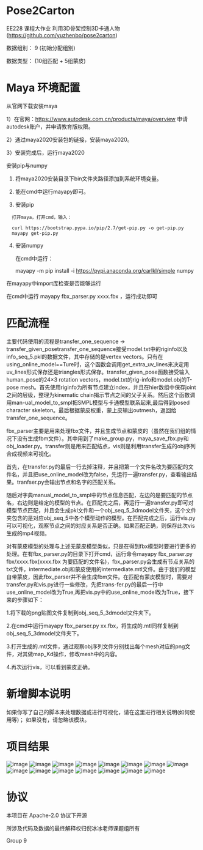# Pose2Carton 

EE228 课程大作业 利用3D骨架控制3D卡通人物 (https://github.com/yuzhenbo/pose2carton) 

数据组别： 9 (初始分配组别)

数据类型：  (10组匹配 + 5组蒙皮)


# Maya 环境配置
从官网下载安装maya
  
  1）在官网：https://www.autodesk.com.cn/products/maya/overview 申请autodesk账户，并申请教育版权限。
  
  2）通过maya2020安装包的链接，安装maya2020。
  
  3）安装完成后，运行maya2020

安装pip与numpy
  
  1)	将maya2020安装目录下bin文件夹路径添加到系统环境变量。
  
  2)	能在cmd中运行mayapy即可。
  
  3)	安装pip
      
      打开maya，打开cmd，输入：
      
      curl https://bootstrap.pypa.io/pip/2.7/get-pip.py -o get-pip.py
      mayapy get-pip.py
  
  4)  安装numpy
      
      在cmd中运行：
      
      mayapy -m pip install -i https://pypi.anaconda.org/carlkl/simple numpy

在mayapy中import库检查是否能够运行

在cmd中运行 mayapy fbx_parser.py xxxx.fbx ，运行成功即可



# 匹配流程
主要代码使用的流程是transfer_one_sequence -> transfer_given_posetransfer_one_sequence接受model.txt中的riginfo以及info_seq_5.pkl的数据文件，其中存储的是vertex vectors。只有在using_online_model==Ture时，这个函数会调用get_extra_uv_lines来决定用uv_lines形式保存还是triangles形式保存。transfer_given_pose函数接受输入human_pose的24×3 rotation vectors，model.txt的rig-info和model.obj的T-pose mesh。首先使用riginfo为所有节点建立index，并且在hier数组中保存joint之间的层级，整理为kinematic chain揭示节点之间的父子关系。然后这个函数调用man-ual_model_to_smpl把SMPL模型与卡通模型联系起来,最后得到posed character skeleton。最后根据蒙皮权重，蒙上皮输出outmesh，返回给transfer_one_sequence。

fbx_parser主要是用来处理fbx文件，并且生成节点和蒙皮的（虽然在我们组的情况下没有生成fbm文件）。其中用到了make_group.py，maya_save_fbx.py和obj_loader.py。transfer则是用来匹配结点，vis则是利用transfer生成的obj序列合成视频来可视化。

首先，在transfer.py的最后一行去掉注释，并且把第一个文件名改为要匹配的文件名，并且把use_online_model改为false，先运行一遍transfer.py，查看输出结果。tranfser.py会输出节点和名字的匹配关系。

随后对字典manual_model_to_smpl中的节点信息匹配，左边的是要匹配的节点名，右边则是给定的模型的节点。在匹配完之后，再运行一遍transfer.py即可对模型节点匹配，并且会生成pkl文件和一个obj_seq_5_3dmodel文件夹，这个文件夹包含的是对应obj_seq_5中各个模型动作的模型。在匹配完成之后，运行vis.py可以可视化，观察节点之间的对应关系是否正确。如果匹配正确，则保存此次vis生成的mp4视频。

对有蒙皮模型的处理与上述无蒙皮模型类似，只是在得到fbx模型时要进行更多的处理。在有fbx_parser.py的目录下打开cmd，运行命令mayapy fbx_parser.py fbx/xxxx.fbx(xxxx.fbx
为要匹配的文件名)，fbx_parser.py会生成有节点关系的txt文件，intermediate.obj和蒙皮使用的intermediate.mtl文件。由于我们的模型自带蒙皮，因此fbx_parser并不会生成fbm文件。在匹配有蒙皮模型时，需要对transfer.py和vis.py进行一些修改，先把trans-fer.py的最后一行中use_online_model改为True,再把vis.py中的use_online_model改为True，接下来的步骤如下：

1.将下载的png贴图文件复制到obj_seq_5_3dmodel文件夹下。

2.在cmd中运行mayapy fbx_parser.py xx.fbx，将生成的.mtl同样复制到obj_seq_5_3dmodel文件夹下。

3.打开生成的.mtl文件，通过观察obj序列文件分别找出每个mesh对应的png文件，对其做map_Kd操作，修改mesh中的内容。

4.再次运行vis，可以看到蒙皮正确。




# 新增脚本说明

如果你写了自己的脚本来处理数据或进行可视化，请在这里进行相关说明(如何使用等)； 如果没有，请忽略该模块。



# 项目结果

![image](../img/00.png)
![image](../img/001.png)
![image](../img/002.png)
![image](../img/004.png)
![image](../img/005.png)
![image](../img/004.png)
![image](../img/10057.png)
![image](../img/16107.png)
![image](../img/16735.png)
![image](../img/17878.png)
![image](../img/3648.png)
![image](../img/372.png)
![image](../img/7179.png)
![image](../img/9465.png)
![image](../img/9885.png)


# 协议 
本项目在 Apache-2.0 协议下开源

所涉及代码及数据的最终解释权归倪冰冰老师课题组所有

Group 9
